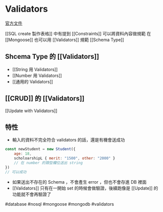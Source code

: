 # Validators
[官方文件](https://mongoosejs.com/docs/schematypes.html#string-validators)

[[SQL create 製作表格]] 中有提到 [[Constraints]] 可以將資料內容做規範
在 [[Mongoose]] 也可以用 [[Validators]] 規範 [[Schema Type]] 

## Shcema Type 的 [[Validators]]
- [[String 用 Validators]]
- [[Number 用 Validators]]
- [[通用的 Validators]]

## [[CRUD]] 的 [[Validators]]

[[Update with Validators]]


## 特性
- 輸入的資料不完全符合 validators 的話，還是有機會送成功
```js
const newStudent = new Student({
	age: 18,
	scholoarshipL { merit: "1500", other: "2000" }	
	// 在 number 的類型欄位送出 string
})
// 可以成功
```

- 如果送出不存在的 Schema ，不會產生 error ，但也不會存進 DB 裡面
- [[Validators]] 只有在一開始 set 的時候會做驗證，後續跑像是 [[Update]] 的功能就不會再驗證了


#database #nosql #mongoose #mongodb #validators